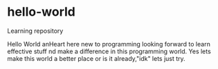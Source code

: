 # hello-world
Learning repository

Hello World
anHeart here new to programming looking forward to learn effective stuff nd make a difference in this programming world.
Yes lets make this world a better place or is it already,"idk" lets just try.
